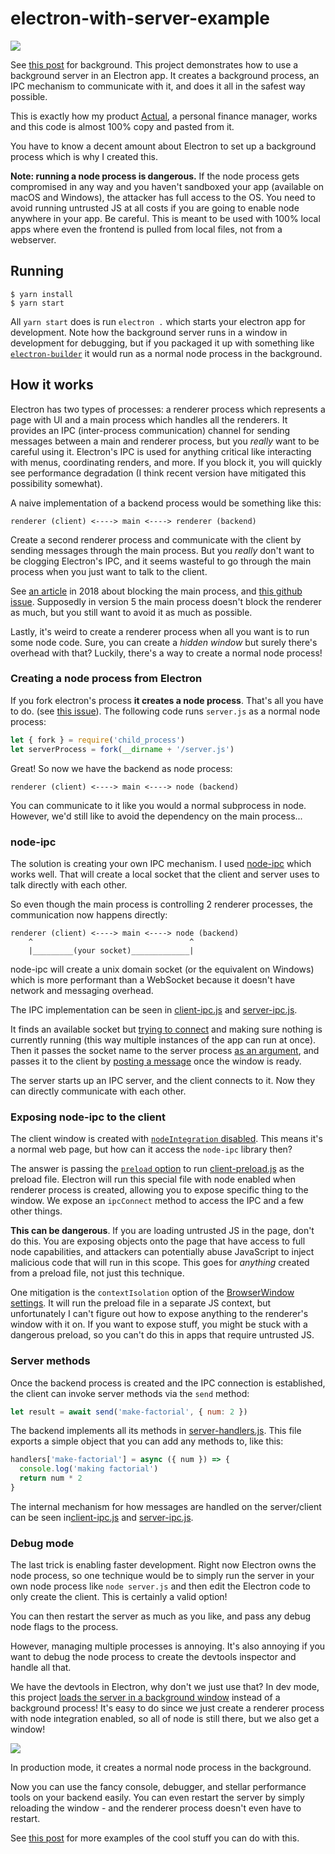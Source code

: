 # electron-with-server-example

![](http://jlongster.com/s/upload/ef77cefd-5ba9-47cd-9ddc-0c13af66a9d5.png)

See [this post](https://jlongster.com/secret-of-good-electron-apps) for background. This project demonstrates how to use a background server in an Electron app. It creates a background process, an IPC mechanism to communicate with it, and does it all in the safest way possible.

This is exactly how my product [Actual](https://actualbudget.com/), a personal finance manager, works and this code is almost 100% copy and pasted from it.

You have to know a decent amount about Electron to set up a background process which is why I created this.

**Note: running a node process is dangerous.** If the node process gets compromised in any way and you haven't sandboxed your app (available on macOS and Windows), the attacker has full access to the OS. You need to avoid running untrusted JS at all costs if you are going to enable node anywhere in your app. Be careful. This is meant to be used with 100% local apps where even the frontend is pulled from local files, not from a webserver.

## Running

```
$ yarn install
$ yarn start
```

All `yarn start` does is run `electron .` which starts your electron app for development. Note how the background server runs in a window in development for debugging, but if you packaged it up with something like [`electron-builder`](https://www.electron.build/) it would run as a normal node process in the background.

## How it works

Electron has two types of processes: a renderer process which represents a page with UI and a main process which handles all the renderers. It provides an IPC (inter-process communication) channel for sending messages between a main and renderer process, but you *really* want to be careful using it. Electron's IPC is used for anything critical like interacting with menus, coordinating renders, and more. If you block it, you will quickly see performance degradation (I think recent version have mitigated this possibility somewhat).

A naive implementation of a backend process would be something like this:

```
renderer (client) <----> main <----> renderer (backend)
```

Create a second renderer process and communicate with the client by sending messages through the main process. But you *really* don't want to be clogging Electron's IPC, and it seems wasteful to go through the main process when you just want to talk to the client.

See [an article](https://medium.com/actualbudget/the-horror-of-blocking-electrons-main-process-351bf11a763c) in 2018 about blocking the main process, and [this github issue](https://github.com/electron/electron/issues/12098). Supposedly in version 5 the main process doesn't block the renderer as much, but you still want to avoid it as much as possible.

Lastly, it's weird to create a renderer process when all you want is to run some node code. Sure, you can create a *hidden window* but surely there's overhead with that? Luckily, there's a way to create a normal node process!

### Creating a node process from Electron

If you fork electron's process **it creates a node process**. That's all you have to do. (see [this issue](https://github.com/electron/electron/issues/6656)). The following code runs `server.js` as a normal node process:

```js
let { fork } = require('child_process')
let serverProcess = fork(__dirname + '/server.js')
```

Great! So now we have the backend as node process:

```
renderer (client) <----> main <----> node (backend)
```

You can communicate to it like you would a normal subprocess in node. However, we'd still like to avoid the dependency on the main process...

### node-ipc

The solution is creating your own IPC mechanism. I used [node-ipc](https://www.npmjs.com/package/node-ipc) which works well. That will create a local socket that the client and server uses to talk directly with each other.

So even though the main process is controlling 2 renderer processes, the communication now happens directly:

```
renderer (client) <----> main <----> node (backend)
    ^                                   ^
    |_________(your socket)_____________|
```

node-ipc will create a unix domain socket (or the equivalent on Windows) which is more performant than a WebSocket because it doesn't have network and messaging overhead.

The IPC implementation can be seen in [client-ipc.js](https://github.com/jlongster/electron-with-server-example/blob/master/client-ipc.js) and [server-ipc.js](https://github.com/jlongster/electron-with-server-example/blob/master/server-ipc.js).

It finds an available socket but [trying to connect](https://github.com/jlongster/electron-with-server-example/blob/master/find-open-socket.js) and making sure nothing is currently running (this way multiple instances of the app can run at once). Then it passes the socket name to the server process [as an argument](https://github.com/jlongster/electron-with-server-example/blob/ce2905cb9f018a81db83db193dbd7fd24fb77390/index.js#L54), and passes it to the client by [posting a message](https://github.com/jlongster/electron-with-server-example/blob/ce2905cb9f018a81db83db193dbd7fd24fb77390/index.js#L44) once the window is ready.

The server starts up an IPC server, and the client connects to it. Now they can directly communicate with each other.

### Exposing node-ipc to the client

The client window is created with [`nodeIntegration` disabled](https://github.com/jlongster/electron-with-server-example/blob/ce2905cb9f018a81db83db193dbd7fd24fb77390/index.js#L16). This means it's a normal web page, but how can it access the `node-ipc` library then?

The answer is passing the [`preload` option](https://github.com/jlongster/electron-with-server-example/blob/ce2905cb9f018a81db83db193dbd7fd24fb77390/index.js#L17) to run [client-preload.js](https://github.com/jlongster/electron-with-server-example/blob/ce2905cb9f018a81db83db193dbd7fd24fb77390/client-preload.js) as the preload file. Electron will run this special file with node enabled when renderer process is created, allowing you to expose specific thing to the window. We expose an `ipcConnect` method to access the IPC and a few other things.

**This can be dangerous**. If you are loading untrusted JS in the page, don't do this. You are exposing objects onto the page that have access to full node capabilities, and attackers can potentially abuse JavaScript to inject malicious code that will run in this scope. This goes for *anything* created from a preload file, not just this technique.

One mitigation is the `contextIsolation` option of the [BrowserWindow settings](https://electronjs.org/docs/api/browser-window#new-browserwindowoptions). It will run the preload file in a separate JS context, but unfortunately I can't figure out how to expose anything to the renderer's window with it on. If you want to expose stuff, you might be stuck with a dangerous preload, so you can't do this in apps that require untrusted JS.

### Server methods

Once the backend process is created and the IPC connection is established, the client can invoke server methods via the `send` method:

```js
let result = await send('make-factorial', { num: 2 })
```

The backend implements all its methods in [server-handlers.js](https://github.com/jlongster/electron-with-server-example/blob/ce2905cb9f018a81db83db193dbd7fd24fb77390/server-handlers.js). This file exports a simple object that you can add any methods to, like this:

```js
handlers['make-factorial'] = async ({ num }) => {
  console.log('making factorial')
  return num * 2
}
```

The internal mechanism for how messages are handled on the server/client can be seen in[client-ipc.js](https://github.com/jlongster/electron-with-server-example/blob/master/client-ipc.js) and [server-ipc.js](https://github.com/jlongster/electron-with-server-example/blob/master/server-ipc.js).

### Debug mode

The last trick is enabling faster development. Right now Electron owns the node process, so one technique would be to simply run the server in your own node process like `node server.js` and then edit the Electron code to only create the client. This is certainly a valid option!

You can then restart the server as much as you like, and pass any debug node flags to the process.

However, managing multiple processes is annoying. It's also annoying if you want to debug the node process to create the devtools inspector and handle all that.

We have the devtools in Electron, why don't we just use that? In dev mode, this project [loads the server in a background window](https://github.com/jlongster/electron-with-server-example/blob/ce2905cb9f018a81db83db193dbd7fd24fb77390/index.js#L67-L71) instead of a background process! It's easy to do since we just create a renderer process with node integration enabled, so all of node is still there, but we also get a window!

![](http://jlongster.com/s/upload/10fe1c47-44c1-4f5f-bb27-9b1223dba44d.png)

In production mode, it creates a normal node process in the background.

Now you can use the fancy console, debugger, and stellar performance
tools on your backend easily. You can even restart the server by simply reloading the window - and the renderer process doesn't even have to restart.

See [this post](https://jlongster.com/secret-of-good-electron-apps) for more examples of the cool stuff you can do with this.
